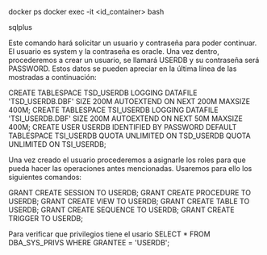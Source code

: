 docker ps
docker exec -it <id_container> bash

sqlplus

Este comando hará solicitar un usuario y contraseña para poder continuar. El
usuario es system y la contraseña es oracle. Una vez dentro, procederemos a crear
un usuario, se llamará USERDB y su contraseña será PASSWORD. Estos datos se
pueden apreciar en la última línea de las mostradas a continuación:

CREATE TABLESPACE TSD_USERDB LOGGING DATAFILE 'TSD_USERDB.DBF' SIZE
200M AUTOEXTEND ON NEXT 200M MAXSIZE 400M;
CREATE TABLESPACE TSI_USERDB LOGGING DATAFILE 'TSI_USERDB.DBF' SIZE 200M
AUTOEXTEND ON NEXT 50M MAXSIZE 400M;
CREATE USER USERDB IDENTIFIED BY PASSWORD DEFAULT TABLESPACE
TSI_USERDB QUOTA UNLIMITED ON TSD_USERDB QUOTA UNLIMITED ON
TSI_USERDB;

Una vez creado el usuario procederemos a asignarle los roles para que pueda hacer
las operaciones antes mencionadas. Usaremos para ello los siguientes comandos:

GRANT CREATE SESSION TO USERDB;
GRANT CREATE PROCEDURE TO USERDB;
GRANT CREATE VIEW TO USERDB;
GRANT CREATE TABLE TO USERDB;
GRANT CREATE SEQUENCE TO USERDB;
GRANT CREATE TRIGGER TO USERDB;

Para verificar que privilegios tiene el usario
SELECT * FROM DBA_SYS_PRIVS WHERE GRANTEE = 'USERDB';